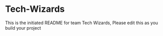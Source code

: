 # Tech-Wizards
This is the initiated README for team Tech Wizards, Please edit this as you build your project
